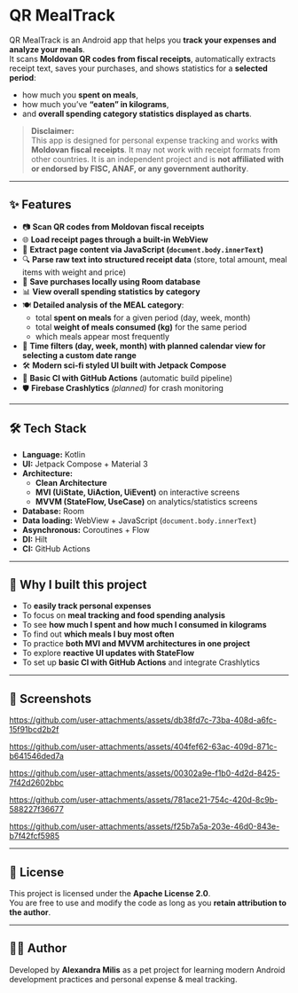 # QR MealTrack

QR MealTrack is an Android app that helps you **track your expenses and analyze your meals**.  
It scans **Moldovan QR codes from fiscal receipts**, automatically extracts receipt text, saves your purchases, and shows statistics for a **selected period**:  

- how much you **spent on meals**,  
- how much you’ve **“eaten” in kilograms**,  
- and **overall spending category statistics displayed as charts**.  

> **Disclaimer:**  
> This app is designed for personal expense tracking and works **with Moldovan fiscal receipts**. It may not work with receipt formats from other countries.
> It is an independent project and is **not affiliated with or endorsed by FISC, ANAF, or any government authority**.

---

## ✨ Features

- 📷 **Scan QR codes from Moldovan fiscal receipts**  
- 🌐 **Load receipt pages through a built-in WebView**  
- 📝 **Extract page content via JavaScript (`document.body.innerText`)**  
- 🔍 **Parse raw text into structured receipt data** (store, total amount, meal items with weight and price)  
- 💾 **Save purchases locally using Room database**  
- 📊 **View overall spending statistics by category**  
- 🍽 **Detailed analysis of the MEAL category**:  
  - total **spent on meals** for a given period (day, week, month)  
  - total **weight of meals consumed (kg)** for the same period  
  - which meals appear most frequently  
- 🔄 **Time filters (day, week, month) with planned calendar view for selecting a custom date range**  
- 🛠 **Modern sci-fi styled UI built with Jetpack Compose**  
- 🚀 **Basic CI with GitHub Actions** (automatic build pipeline)  
- 🛡 **Firebase Crashlytics** *(planned)* for crash monitoring  

---

## 🛠 Tech Stack

- **Language:** Kotlin  
- **UI:** Jetpack Compose + Material 3  
- **Architecture:**  
  - **Clean Architecture**  
  - **MVI (UiState, UiAction, UiEvent)** on interactive screens  
  - **MVVM (StateFlow, UseCase)** on analytics/statistics screens  
- **Database:** Room  
- **Data loading:** WebView + JavaScript (`document.body.innerText`)  
- **Asynchronous:** Coroutines + Flow  
- **DI:** Hilt  
- **CI:** GitHub Actions  

---

## 🎯 Why I built this project

- To **easily track personal expenses**  
- To focus on **meal tracking and food spending analysis**  
- To see **how much I spent and how much I consumed in kilograms**  
- To find out **which meals I buy most often**  
- To practice **both MVI and MVVM architectures in one project**  
- To explore **reactive UI updates with StateFlow**  
- To set up **basic CI with GitHub Actions** and integrate Crashlytics  

---

## 📸 Screenshots

https://github.com/user-attachments/assets/db38fd7c-73ba-408d-a6fc-15f91bcd2b2f

https://github.com/user-attachments/assets/404fef62-63ac-409d-871c-b641546ded7a

https://github.com/user-attachments/assets/00302a9e-f1b0-4d2d-8425-7f42d2602bbc

https://github.com/user-attachments/assets/781ace21-754c-420d-8c9b-588227f36677

https://github.com/user-attachments/assets/f25b7a5a-203e-46d0-843e-b7f42fcf5985



---

## 📜 License

This project is licensed under the **Apache License 2.0**.  
You are free to use and modify the code as long as you **retain attribution to the author**.

---

## 👩‍💻 Author

Developed by **Alexandra Milis** as a pet project for learning modern Android development practices and personal expense & meal tracking.
